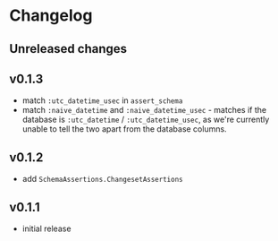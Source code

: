 # Changelog

## Unreleased changes

## v0.1.3

- match `:utc_datetime_usec` in `assert_schema`
- match `:naive_datetime` and `:naive_datetime_usec` - matches if the database is
  `:utc_datetime` / `:utc_datetime_usec`, as we're currently unable to tell the two apart
  from the database columns.

## v0.1.2

- add `SchemaAssertions.ChangesetAssertions`

## v0.1.1

- initial release
